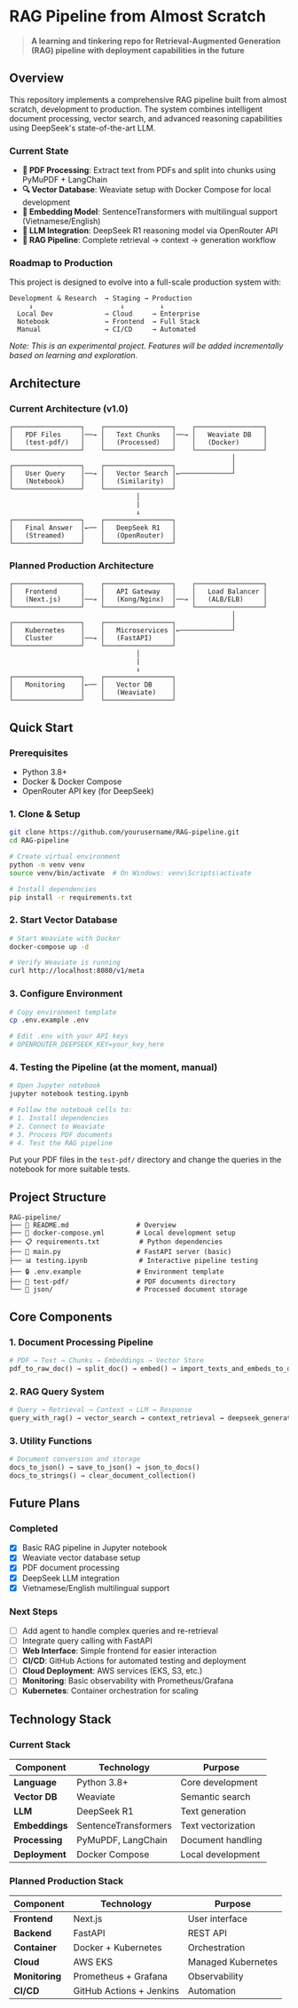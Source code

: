 # RAG Pipeline from Almost Scratch

> **A learning and tinkering repo for Retrieval-Augmented Generation (RAG) pipeline with deployment capabilities in the future**

## Overview

This repository implements a comprehensive RAG pipeline built from almost scratch, development to production. The system combines intelligent document processing, vector search, and advanced reasoning capabilities using DeepSeek's state-of-the-art LLM.

### Current State

- **📄 PDF Processing**: Extract text from PDFs and split into chunks using PyMuPDF + LangChain
- **🔍 Vector Database**: Weaviate setup with Docker Compose for local development
- **🤖 Embedding Model**: SentenceTransformers with multilingual support (Vietnamese/English)
- **🧠 LLM Integration**: DeepSeek R1 reasoning model via OpenRouter API
- **🔄 RAG Pipeline**: Complete retrieval → context → generation workflow

### Roadmap to Production

This project is designed to evolve into a full-scale production system with:

```
Development & Research  → Staging → Production
     ↓                      ↓         ↓
  Local Dev             → Cloud     → Enterprise
  Notebook              → Frontend  → Full Stack
  Manual                → CI/CD     → Automated
```

*Note: This is an experimental project. Features will be added incrementally based on learning and exploration.*

## Architecture

### Current Architecture (v1.0)
```
┌─────────────────┐    ┌─────────────────┐    ┌─────────────────┐
│   PDF Files     │──→ │   Text Chunks   │──→ │   Weaviate DB   │
│   (test-pdf/)   │    │   (Processed)   │    │   (Docker)      │
└─────────────────┘    └─────────────────┘    └─────────────────┘
                                                        │
┌─────────────────┐    ┌─────────────────┐              │
│   User Query    │──→ │   Vector Search │←─────────────┘
│   (Notebook)    │    │   (Similarity)  │
└─────────────────┘    └─────────────────┘
                                │
                                |
                                ↓
┌─────────────────┐    ┌─────────────────┐
│   Final Answer  │←── │   DeepSeek R1   │
│   (Streamed)    │    │   (OpenRouter)  │
└─────────────────┘    └─────────────────┘
```

### Planned Production Architecture
```
┌─────────────────┐    ┌─────────────────┐    ┌─────────────────┐
│   Frontend      │    │   API Gateway   │    │   Load Balancer │
│   (Next.js)     │──→ │   (Kong/Nginx)  │──→ │   (ALB/ELB)     │
└─────────────────┘    └─────────────────┘    └─────────────────┘
                                                        │
┌─────────────────┐    ┌─────────────────┐              │
│   Kubernetes    │    │   Microservices │←─────────────┘
│   Cluster       │──→ │   (FastAPI)     │
└─────────────────┘    └─────────────────┘
                                │
                                |
                                ↓
┌─────────────────┐    ┌─────────────────┐
│   Monitoring    │←── │   Vector DB     │
│                 │    │   (Weaviate)    │
└─────────────────┘    └─────────────────┘
```

## Quick Start

### Prerequisites
- Python 3.8+
- Docker & Docker Compose
- OpenRouter API key (for DeepSeek)

### 1. Clone & Setup
```bash
git clone https://github.com/yourusername/RAG-pipeline.git
cd RAG-pipeline

# Create virtual environment
python -m venv venv
source venv/bin/activate  # On Windows: venv\Scripts\activate

# Install dependencies
pip install -r requirements.txt
```

### 2. Start Vector Database
```bash
# Start Weaviate with Docker
docker-compose up -d

# Verify Weaviate is running
curl http://localhost:8080/v1/meta
```

### 3. Configure Environment
```bash
# Copy environment template
cp .env.example .env

# Edit .env with your API keys
# OPENROUTER_DEEPSEEK_KEY=your_key_here
```

### 4. Testing the Pipeline (at the moment, manual)
```bash
# Open Jupyter notebook
jupyter notebook testing.ipynb

# Follow the notebook cells to:
# 1. Install dependencies
# 2. Connect to Weaviate
# 3. Process PDF documents
# 4. Test the RAG pipeline
```
Put your PDF files in the `test-pdf/` directory and change the queries in the notebook for more suitable tests.

## Project Structure

```
RAG-pipeline/
├── 📄 README.md                 # Overview
├── 🐳 docker-compose.yml        # Local development setup
├── 📋 requirements.txt          # Python dependencies
├── 🔧 main.py                   # FastAPI server (basic)
├── 📊 testing.ipynb             # Interactive pipeline testing
├── 🔒 .env.example              # Environment template
├── 📁 test-pdf/                 # PDF documents directory
└── 📁 json/                     # Processed document storage
```

## Core Components

### 1. Document Processing Pipeline
```python
# PDF → Text → Chunks → Embeddings → Vector Store
pdf_to_raw_doc() → split_doc() → embed() → import_texts_and_embeds_to_db()
```

### 2. RAG Query System
```python
# Query → Retrieval → Context → LLM → Response
query_with_rag() → vector_search → context_retrieval → deepseek_generation
```

### 3. Utility Functions
```python
# Document conversion and storage
docs_to_json() → save_to_json() → json_to_docs()
docs_to_strings() → clear_document_collection()
```

## Future Plans

### Completed
- [x] Basic RAG pipeline in Jupyter notebook
- [x] Weaviate vector database setup
- [x] PDF document processing
- [x] DeepSeek LLM integration
- [x] Vietnamese/English multilingual support

### Next Steps
- [ ] Add agent to handle complex queries and re-retrieval
- [ ] Integrate query calling with FastAPI
- [ ] **Web Interface**: Simple frontend for easier interaction
- [ ] **CI/CD**: GitHub Actions for automated testing and deployment
- [ ] **Cloud Deployment**: AWS services (EKS, S3, etc.)
- [ ] **Monitoring**: Basic observability with Prometheus/Grafana
- [ ] **Kubernetes**: Container orchestration for scaling

## Technology Stack

### Current Stack
| Component | Technology | Purpose |
|-----------|------------|---------|
| **Language** | Python 3.8+ | Core development |
| **Vector DB** | Weaviate | Semantic search |
| **LLM** | DeepSeek R1 | Text generation |
| **Embeddings** | SentenceTransformers | Text vectorization |
| **Processing** | PyMuPDF, LangChain | Document handling |
| **Deployment** | Docker Compose | Local development |

### Planned Production Stack
| Component | Technology | Purpose |
|-----------|------------|---------|
| **Frontend** | Next.js | User interface |
| **Backend** | FastAPI | REST API |
| **Container** | Docker + Kubernetes | Orchestration |
| **Cloud** | AWS EKS | Managed Kubernetes |
| **Monitoring** | Prometheus + Grafana | Observability |
| **CI/CD** | GitHub Actions + Jenkins | Automation |

   